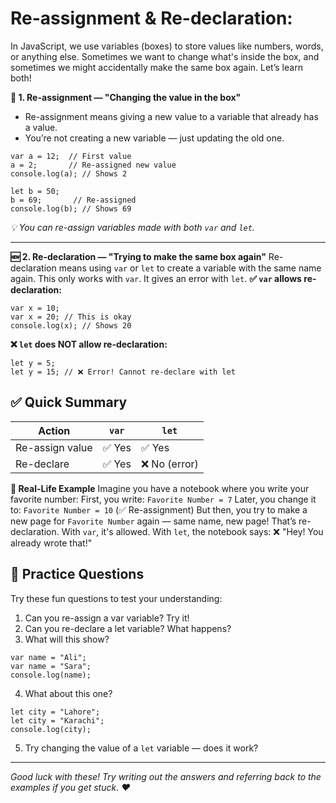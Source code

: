#  Re-assignment & Re-declaration:


In JavaScript, we use variables (boxes) to store values like numbers, words, or anything else.
Sometimes we want to change what's inside the box, and sometimes we might accidentally make the same box again.
Let’s learn both!


**🔄 1. Re-assignment — "Changing the value in the box"**
- Re-assignment means giving a new value to a variable that already has a value.
- You’re not creating a new variable — just updating the old one.
```
var a = 12;  // First value
a = 2;       // Re-assigned new value
console.log(a); // Shows 2
```
```
let b = 50;
b = 69;       // Re-assigned
console.log(b); // Shows 69
```
*💡 You can re-assign variables made with both `var` and `let`.*

---
**🆕 2. Re-declaration — "Trying to make the same box again"**
Re-declaration means using `var` or `let` to create a variable with the same name again.
This only works with `var`.
It gives an error with `let`.
**✅ `var` allows re-declaration:**
```
var x = 10;
var x = 20; // This is okay
console.log(x); // Shows 20
```
**❌ `let` does NOT allow re-declaration:**
```
let y = 5;
let y = 15; // ❌ Error! Cannot re-declare with let
```

## ✅ Quick Summary


| Action           | `var`     | `let`       |
|------------------|-----------|-------------|
| Re-assign value  | ✅ Yes    | ✅ Yes      |
| Re-declare       | ✅ Yes    | ❌ No (error) |


**🎯 Real-Life Example**
Imagine you have a notebook where you write your favorite number:
First, you write: `Favorite Number = 7`
Later, you change it to: `Favorite Number = 10` (✅ Re-assignment)
But then, you try to make a new page for `Favorite Number` again — same name, new page! That’s re-declaration.
With `var`, it's allowed. With `let`, the notebook says: ❌ "Hey! You already wrote that!"



## 📝 Practice Questions

Try these fun questions to test your understanding:

1. Can you re-assign a var variable? Try it!
2. Can you re-declare a let variable? What happens?
3. What will this show?
```
var name = "Ali";
var name = "Sara";
console.log(name);
```
4. What about this one?
```
let city = "Lahore";
let city = "Karachi";
console.log(city);
```
5. Try changing the value of a `let` variable — does it work?
---

*Good luck with these! Try writing out the answers and referring back to the examples if you get stuck. ♥*
